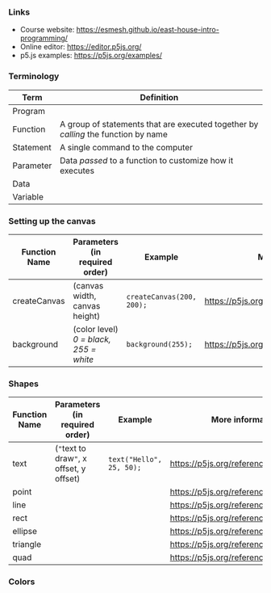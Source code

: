 ### Links
- Course website: <a href="https://esmesh.github.io/east-house-intro-programming/" target="_blank">https://esmesh.github.io/east-house-intro-programming/</a>
- Online editor: <a href="https://editor.p5js.org/" target="_blank">https://editor.p5js.org/</a>
- p5.js examples: <a href="https://p5js.org/examples/" target="_blank">https://p5js.org/examples/</a>


### Terminology

| Term | Definition |
|------|------------|
|Program||
|Function|A group of statements that are executed together by *calling* the function by name|
|Statement|A single command to the computer|
|Parameter|Data *passed* to a function to customize how it executes|
|Data||
|Variable||

### Setting up the canvas
| Function Name | Parameters (in required order) | Example | More information |
|----------|----------------------------------|-----------------|----|
| createCanvas | (canvas width, canvas height) | `createCanvas(200, 200);` |<a href="https://p5js.org/reference/#/p5/createCanvas" target="_blank">https://p5js.org/reference/#/p5/createCanvas</a>|
| background | (color level) *0 = black, 255 = white* | `background(255);` |<a href="https://p5js.org/reference/#/p5/background" target="_blank">https://p5js.org/reference/#/p5/background</a>|


### Shapes
| Function Name | Parameters (in required order) | Example | More information |
|----------|----------------------------------|-----------------|----|
| text | (`"`text to draw`"`, x offset, y offset) | `text("Hello", 25, 50);` |<a href="https://p5js.org/reference/#/p5/text" target="_blank">https://p5js.org/reference/#/p5/text</a>|
|point| | |<a href="https://p5js.org/reference/#/p5/point" target="_blank">https://p5js.org/reference/#/p5/point</a>|
|line| | |<a href="https://p5js.org/reference/#/p5/line" target="_blank">https://p5js.org/reference/#/p5/line</a>|
|rect| | |<a href="https://p5js.org/reference/#/p5/rect" target="_blank">https://p5js.org/reference/#/p5/rect</a>|
|ellipse| | |<a href="https://p5js.org/reference/#/p5/ellipse" target="_blank">https://p5js.org/reference/#/p5/ellipse</a>|
|triangle| | |<a href="https://p5js.org/reference/#/p5/triangle" target="_blank">https://p5js.org/reference/#/p5/triangle</a>|
|quad| | |<a href="https://p5js.org/reference/#/p5/quad" target="_blank">https://p5js.org/reference/#/p5/quad</a>|


### Colors
